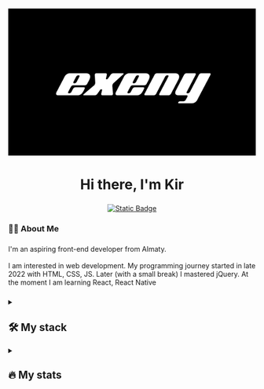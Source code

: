 <br clear="both">

<div align="center">
  <img height="300" width="600" src="https://github.com/exeny/exeny/blob/main/assets/exeny-poster.png?raw=true"  />
</div>

###

<h1 align="center">Hi there, I'm Kir</h1>

###

<div align="center">
  <a href="https://t.me/e_xeny" target="_blank">
    <img alt="Static Badge" src="https://img.shields.io/badge/Telegram-000000.svg?style=for-the-badge&logo=telegram&logoColor=white" style="width: 120px">
  </a>
</div>

###

<h3 align="left">👩‍💻  About Me </h3>

###

<p align="left">I'm an aspiring front-end developer from Almaty. 
  <br/><br/>
  I am interested in web development. My programming journey started in late 2022 with HTML, CSS, JS. Later (with a small break) I mastered jQuery. At the moment I am learning React, React Native </p>

###


###
<details align="left">
  <summary><h2><b>🛠 My stack</b></h2></summary>
  <p>
  <img src="https://cdn.jsdelivr.net/gh/devicons/devicon/icons/javascript/javascript-original.svg" height="40" alt="javascript logo"  />
  <img width="12" />
  <img src="https://cdn.jsdelivr.net/gh/devicons/devicon/icons/html5/html5-original.svg" height="40" alt="html5 logo"  />
  <img width="12" />
  <img src="https://cdn.jsdelivr.net/gh/devicons/devicon/icons/css3/css3-original.svg" height="40" alt="css3 logo"  />
  <img width="12" />
  <img src="https://cdn.jsdelivr.net/gh/devicons/devicon/icons/jquery/jquery-original.svg" height="40" alt="react logo"  />
  <img width="12" />
  <img src="https://cdn.jsdelivr.net/gh/devicons/devicon/icons/react/react-original.svg" height="40" alt="react logo"  />
    <br>
  </p>
</details>

<details align="left">
  <summary><h2><b>🔥 My stats</b></h2></summary>
  <p>
<div align="center">
  <img src="https://streak-stats.demolab.com?user=exeny&locale=en&mode=daily&theme=dark&hide_border=false&border_radius=5&order=3" height="220" alt="streak graph"  />
</div>

###

<div align="center">
  <img src="https://github-readme-stats.vercel.app/api?username=exeny&hide_title=false&hide_rank=false&show_icons=true&include_all_commits=true&count_private=true&disable_animations=false&theme=dracula&locale=en&hide_border=false&order=1" height="140" alt="stats graph"  />
  <img src="https://github-readme-stats.vercel.app/api/top-langs?username=exeny&locale=en&hide_title=false&layout=compact&card_width=320&langs_count=5&theme=dracula&hide_border=false&order=2" height="140" alt="languages graph"  />
</div>
    <br>
  </p>
</details>

